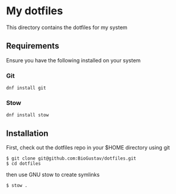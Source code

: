 # My dotfiles

This directory contains the dotfiles for my system

## Requirements

Ensure you have the following installed on your system

### Git

```
dnf install git
```

### Stow

```
dnf install stow
```

## Installation

First, check out the dotfiles repo in your $HOME directory using git

```
$ git clone git@github.com:BioGustav/dotfiles.git
$ cd dotfiles
```

then use GNU stow to create symlinks

```
$ stow .
```
